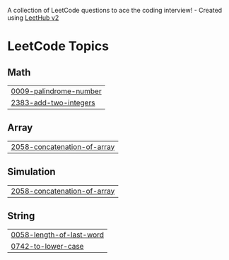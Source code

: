 A collection of LeetCode questions to ace the coding interview! - Created using [LeetHub v2](https://github.com/arunbhardwaj/LeetHub-2.0)
<!---LeetCode Topics Start-->
# LeetCode Topics
## Math
|  |
| ------- |
| [0009-palindrome-number](https://github.com/nabeel7736/LeetCode/tree/master/0009-palindrome-number) |
| [2383-add-two-integers](https://github.com/nabeel7736/LeetCode/tree/master/2383-add-two-integers) |
## Array
|  |
| ------- |
| [2058-concatenation-of-array](https://github.com/nabeel7736/LeetCode/tree/master/2058-concatenation-of-array) |
## Simulation
|  |
| ------- |
| [2058-concatenation-of-array](https://github.com/nabeel7736/LeetCode/tree/master/2058-concatenation-of-array) |
## String
|  |
| ------- |
| [0058-length-of-last-word](https://github.com/nabeel7736/LeetCode/tree/master/0058-length-of-last-word) |
| [0742-to-lower-case](https://github.com/nabeel7736/LeetCode/tree/master/0742-to-lower-case) |
<!---LeetCode Topics End-->